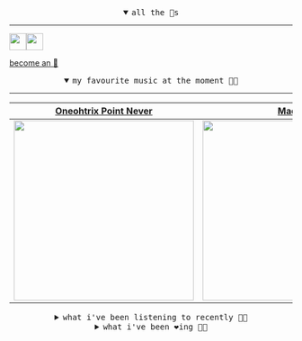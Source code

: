 <details open>

<summary align="center"><samp>all the 🥚s</samp></summary>
<hr />

<a href="https://github.com/pvinis"><img src="https://avatars.githubusercontent.com/u/100233?s=90&v=4" width="30" height="30" /><a href="https://github.com/maxPugh"><img src="https://avatars.githubusercontent.com/u/46350013?s=90&u=52a601eaa2d272b35477d096fe782ebf0a8a1f68&v=4" width="30" height="30" />

<samp><a href="https://github.com/bitttttten/bitttttten/stargazers">become an 🥚</a></samp>

</details>

<details open>

<summary align="center"><samp>my favourite music at the moment 🎵🎶</samp></summary>
<hr />

<!-- toc -->

| [Oneohtrix Point Never](https://open.spotify.com/artist/2wPDbhaGXCqROrVmwDdCrK)                                                                                  | [Madlib](https://open.spotify.com/artist/5LhTec3c7dcqBvpLRWbMcf)                                                                                                 | [Boards of Canada](https://open.spotify.com/artist/2VAvhf61GgLYmC6C8anyX1)                                                                                       | [Four Tet](https://open.spotify.com/artist/7Eu1txygG6nJttLHbZdQOh)                                                                                               |
| ---------------------------------------------------------------------------------------------------------------------------------------------------------------- | ---------------------------------------------------------------------------------------------------------------------------------------------------------------- | ---------------------------------------------------------------------------------------------------------------------------------------------------------------- | ---------------------------------------------------------------------------------------------------------------------------------------------------------------- |
| [<img src="https://i.scdn.co/image/0513eb98de7ee505153e9175f79e3fb59457c9aa" width="320" height="auto">](https://open.spotify.com/artist/2wPDbhaGXCqROrVmwDdCrK) | [<img src="https://i.scdn.co/image/e73ab683f7db79f808d05538cc4390b4e5d47804" width="320" height="auto">](https://open.spotify.com/artist/5LhTec3c7dcqBvpLRWbMcf) | [<img src="https://i.scdn.co/image/c0b33a8d211600d70dcda3077d6a582da34321b0" width="320" height="auto">](https://open.spotify.com/artist/2VAvhf61GgLYmC6C8anyX1) | [<img src="https://i.scdn.co/image/ab6761610000e5eb8f85f5ec469ab138eefa2d6b" width="320" height="auto">](https://open.spotify.com/artist/7Eu1txygG6nJttLHbZdQOh) |

<!-- tocstop -->

</details>

<details>

<summary align="center"><samp>what i've been listening to recently 🎵🎶</samp></summary>
<hr />

<!-- toc -->

| [Say the Name<br />clipping.](https://open.spotify.com/track/3YHhWdTlWjIML155CvcH4F)                                                                            | [Brokeup<br />Arca](https://open.spotify.com/track/7pQyoXUiVOptxs9FuA6wOX)                                                                                      | [Daughter<br />Four Tet](https://open.spotify.com/track/4H4p1B3GrZHnh71vgPtHQW)                                                                                 | [Theme - From "Eternal Sunshin…<br />Jon Brion](https://open.spotify.com/track/4AQwwsz0ztRx4YKNb1GdBB)                                                          |
| --------------------------------------------------------------------------------------------------------------------------------------------------------------- | --------------------------------------------------------------------------------------------------------------------------------------------------------------- | --------------------------------------------------------------------------------------------------------------------------------------------------------------- | --------------------------------------------------------------------------------------------------------------------------------------------------------------- |
| [<img src="https://i.scdn.co/image/76a5315c0ba2db0f71296fbf8f91560c8074be64" width="320" height="auto">](https://open.spotify.com/track/3YHhWdTlWjIML155CvcH4F) | [<img src="https://i.scdn.co/image/c56cf774b9ffa40e0af35ff9b0c03162e02a7968" width="320" height="auto">](https://open.spotify.com/track/7pQyoXUiVOptxs9FuA6wOX) | [<img src="https://i.scdn.co/image/ab6761610000e5eb8f85f5ec469ab138eefa2d6b" width="320" height="auto">](https://open.spotify.com/track/4H4p1B3GrZHnh71vgPtHQW) | [<img src="https://i.scdn.co/image/826fc6043ba98b76f0d89928aa275bc2db1c9e90" width="320" height="auto">](https://open.spotify.com/track/4AQwwsz0ztRx4YKNb1GdBB) |

<!-- tocstop -->

</details>

<details>

<summary align="center"><samp>what i've been ❤️ing 🎵🎶</samp></summary>
<hr />

<!-- toc -->

| [Pains<br />Silk Rhodes](https://open.spotify.com/album/6YJN63ZF1p5vtAUn5mXFDb)                                                                                 | [I Never Get Lonesome<br />Arthur Russell](https://open.spotify.com/album/3LMsFkOLJImsFFUddEjLDy)                                                               | [We Had A Good Time<br />Bullion](https://open.spotify.com/album/5kSMEgC4Hj9OYKaBj7AfJB)                                                                        | [Girls<br />Death In Vegas](https://open.spotify.com/album/26tC5w0oT1hLkRj2RIWJIS)                                                                              |
| --------------------------------------------------------------------------------------------------------------------------------------------------------------- | --------------------------------------------------------------------------------------------------------------------------------------------------------------- | --------------------------------------------------------------------------------------------------------------------------------------------------------------- | --------------------------------------------------------------------------------------------------------------------------------------------------------------- |
| [<img src="https://i.scdn.co/image/ab67616d0000b2735abdbe7025fc691b0e67ffab" width="320" height="auto">](https://open.spotify.com/album/6YJN63ZF1p5vtAUn5mXFDb) | [<img src="https://i.scdn.co/image/ab67616d0000b273dfa60b502cd4426c386888f1" width="320" height="auto">](https://open.spotify.com/album/3LMsFkOLJImsFFUddEjLDy) | [<img src="https://i.scdn.co/image/ab67616d0000b273e6d1a00c5b3ea93cb8c2bd3d" width="320" height="auto">](https://open.spotify.com/album/5kSMEgC4Hj9OYKaBj7AfJB) | [<img src="https://i.scdn.co/image/ab67616d0000b2731692a5881e7d86fee95a02a9" width="320" height="auto">](https://open.spotify.com/album/26tC5w0oT1hLkRj2RIWJIS) |

<!-- tocstop -->

</details>
